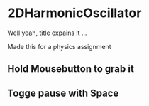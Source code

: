 # 2DHarmonicOscillator

Well yeah, title expains it ...

Made this for a physics assignment

## Hold Mousebutton to grab it

## Togge pause with Space
